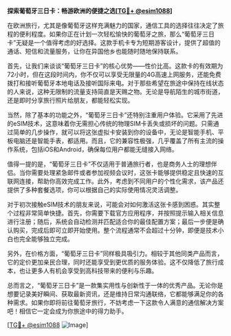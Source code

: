 **探索葡萄牙三日卡：畅游欧洲的便捷之选[[TG💪+ @esim1088](https://t.me/s/esim1088)]**

在欧洲旅行，尤其是像葡萄牙这样充满魅力的国家，通信工具的选择往往决定了旅程的便利程度。如果你正在计划一次轻松愉快的葡萄牙之旅，那么“葡萄牙三日卡”无疑是一个值得考虑的好选择。这款手机卡专为短期游客设计，提供了超值的通话、短信和流量服务，让你在异国他乡也能随时随地保持联系。

首先，让我们来谈谈“葡萄牙三日卡”的核心优势——性价比高。这款卡的有效期为72小时，但在这段时间内，你不仅可以享受无限量的4G高速上网服务，还能免费拨打和接听葡萄牙本地电话及接听国际来电。对于那些希望在旅途中保持在线状态的人来说，这种无限制的流量支持简直是天赐之物。无论是导航陌生的城市街道，还是即时分享旅行照片给朋友，都能轻松实现。

当然，除了基本的功能之外，“葡萄牙三日卡”还特别注重用户体验。它采用了先进的eSIM技术，这意味着你无需担心传统的物理SIM卡丢失或损坏的问题。只需通过简单的几步操作，就可以将这张虚拟卡安装到你的设备中，无论是智能手机、平板电脑还是智能手表，都适用。而且，它的兼容性极强，几乎覆盖了所有主流的操作系统，包括iOS和Android，确保每位用户都能无缝接入网络。

值得一提的是，“葡萄牙三日卡”不仅适用于普通旅行者，也是商务人士的理想伴侣。当你需要处理紧急邮件或者参加视频会议时，这张卡能够提供稳定且快速的互联网连接，帮助你高效完成工作。此外，考虑到不同用户的个性化需求，该产品还提供了多种套餐选项，你可以根据自己的实际使用情况灵活调整。

对于初次接触eSIM技术的朋友来说，可能会对如何激活这张卡感到困惑。其实整个过程非常简单快捷。首先，你需要下载官方应用程序，并按照提示输入相关信息进行注册；随后，系统会自动检测并匹配适合你的最佳配置方案；最后一步便是确认购买，完成后即可立即开始使用。整个流程通常不会超过十分钟，即便是技术小白也完全能够独立完成。

另外，在价格方面，“葡萄牙三日卡”同样极具吸引力。相较于其他同类产品而言，它的定价更加亲民合理，同时还能享受到更优质的服务体验。这不仅降低了旅行成本，也让更多人有机会享受到高科技带来的便利与乐趣。

总而言之，“葡萄牙三日卡”是一款集实用性与创新性于一体的优秀产品。无论你是想要记录美好瞬间、获取最新资讯，还是维持日常沟通联络，它都能够满足你的各种需求。如果你即将前往葡萄牙旅行，不妨考虑一下这款令人满意的通信解决方案吧！相信它一定会成为你旅途中的得力助手。

[[TG💪+ @esim1088](https://t.me/s/esim1088) ![Image](https://i.postimg.cc/4NQfJmqS/Snipaste-2025-05-13-00-14-12.png)]